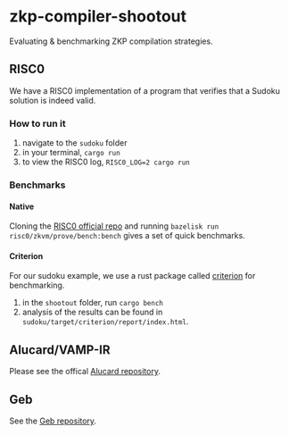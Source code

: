 # zkp-compiler-shootout
Evaluating &amp; benchmarking ZKP compilation strategies.

## RISC0
We have a RISC0 implementation of a program that verifies that a Sudoku solution is indeed valid.

### How to run it
1. navigate to the `sudoku` folder
2. in your terminal, `cargo run`
3. to view the RISC0 log, `RISC0_LOG=2 cargo run`

### Benchmarks

#### Native
Cloning the [RISC0 official repo](github.com/risc0/risc0) and running `bazelisk run risc0/zkvm/prove/bench:bench` gives a set of quick benchmarks.

#### Criterion
For our sudoku example, we use a rust package called [criterion](https://github.com/bheisler/criterion.rs) for benchmarking. 
1. in the `shootout` folder, run `cargo bench`
2. analysis of the results can be found in `sudoku/target/criterion/report/index.html`.


## Alucard/VAMP-IR
Please see the offical [Alucard repository](https://github.com/anoma/juvix-circuits).

## Geb

See the [Geb repository](https://github.com/anoma/geb).
